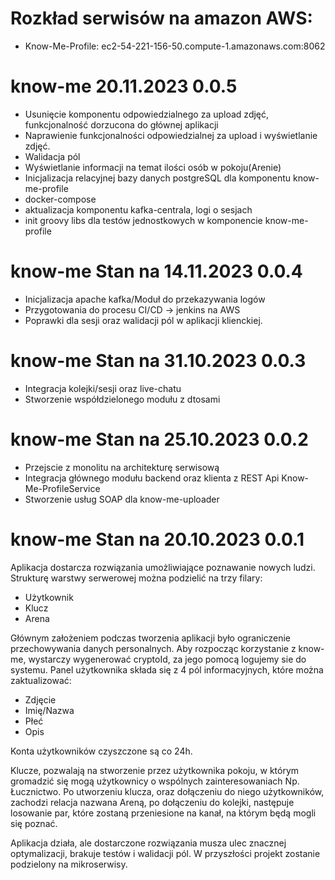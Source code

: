 # Rozkład serwisów na amazon AWS:
- Know-Me-Profile: ec2-54-221-156-50.compute-1.amazonaws.com:8062

# know-me 20.11.2023 0.0.5
- Usunięcie komponentu odpowiedzialnego za upload zdjęć, funkcjonalność dorzucona do głównej aplikacji
- Naprawienie funkcjonalności odpowiedzialnej za upload i wyświetlanie zdjęć.
- Walidacja pól 
- Wyświetlanie informacji na temat ilości osób w pokoju(Arenie)
- Inicjalizacja relacyjnej bazy danych postgreSQL dla komponentu know-me-profile
- docker-compose
- aktualizacja komponentu kafka-centrala, logi o sesjach
- init groovy libs dla testów jednostkowych w komponencie know-me-profile

# know-me Stan na 14.11.2023 0.0.4
- Inicjalizacja apache kafka/Moduł do przekazywania logów
- Przygotowania do procesu CI/CD -> jenkins na AWS
- Poprawki dla sesji oraz walidacji pól w aplikacji klienckiej. 

# know-me Stan na 31.10.2023 0.0.3
- Integracja kolejki/sesji oraz live-chatu
- Stworzenie współdzielonego modułu z dtosami

# know-me Stan na 25.10.2023 0.0.2
- Przejscie z monolitu na architekturę serwisową
- Integracja głównego modułu backend oraz klienta z REST Api Know-Me-ProfileService 
- Stworzenie usług SOAP dla know-me-uploader

# know-me Stan na 20.10.2023 0.0.1
Aplikacja dostarcza rozwiązania umożliwiające poznawanie nowych ludzi.
Strukturę warstwy serwerowej można podzielić na trzy filary:
- Użytkownik
- Klucz
- Arena

Głównym założeniem podczas tworzenia aplikacji było ograniczenie przechowywania danych personalnych.
Aby rozpocząc korzystanie z know-me, wystarczy wygenerować cryptoId, za jego pomocą logujemy sie do systemu.
Panel użytkownika składa się z 4 pól informacyjnych, które można zaktualizować:
- Zdjęcie
- Imię/Nazwa
- Płeć
- Opis

Konta użytkowników czyszczone są co 24h.

Klucze, pozwalają na stworzenie przez użytkownika pokoju, w którym gromadzić się mogą użytkownicy o wspólnych zainteresowaniach
Np. Łucznictwo. Po utworzeniu klucza, oraz dołączeniu do niego użytkowników, zachodzi relacja
nazwana Areną, po dołączeniu do kolejki, następuje losowanie par, które zostaną przeniesione na kanał, na którym będą mogli się poznać.

Aplikacja działa, ale dostarczone rozwiązania musza ulec znacznej optymalizacji, brakuje testów i walidacji pól.
W przyszłości projekt zostanie podzielony na mikroserwisy.

